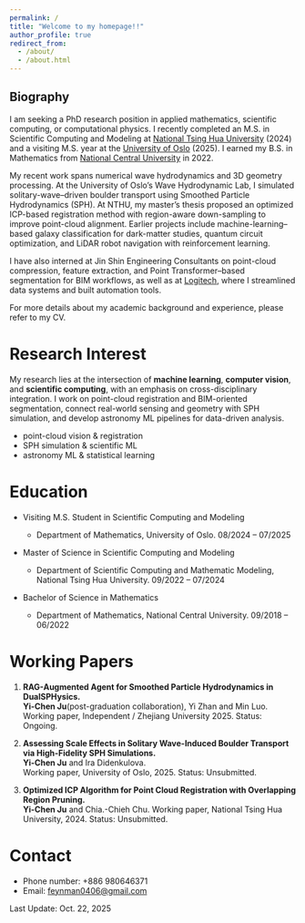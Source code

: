 ```yaml
---
permalink: /
title: "Welcome to my homepage!!"
author_profile: true
redirect_from: 
  - /about/
  - /about.html
---
```

## Biography

I am seeking a PhD research position in applied mathematics, scientific computing, or computational physics. I recently completed an M.S. in Scientific Computing and Modeling at  [National Tsing Hua University](https://www.nthu.edu.tw/)
 (2024) and a visiting M.S. year at the [University of Oslo](https://www.uio.no/)
 (2025). I earned my B.S. in Mathematics from [National Central University](https://www.ncu.edu.tw/tw/index.php)
 in 2022.

My recent work spans numerical wave hydrodynamics and 3D geometry processing. At the University of Oslo’s Wave Hydrodynamic Lab, I simulated solitary-wave–driven boulder transport using Smoothed Particle Hydrodynamics (SPH). At NTHU, my master’s thesis proposed an optimized ICP-based registration method with region-aware down-sampling to improve point-cloud alignment. Earlier projects include machine-learning–based galaxy classification for dark-matter studies, quantum circuit optimization, and LiDAR robot navigation with reinforcement learning.

I have also interned at Jin Shin Engineering Consultants on point-cloud compression, feature extraction, and Point Transformer–based segmentation for BIM workflows, as well as at [Logitech](https://www.logitech.com/en-us/software/options.html), where I streamlined data systems and built automation tools.

For more details about my academic background and experience, please refer to my CV.


# Research Interest
My research lies at the intersection of **machine learning**, **computer vision**, and **scientific computing**, with an emphasis on cross-disciplinary integration. I work on point-cloud registration and BIM-oriented segmentation, connect real-world sensing and geometry with SPH simulation, and develop astronomy ML pipelines for data-driven analysis.
- point-cloud vision & registration
- SPH simulation & scientific ML
- astronomy ML & statistical learning

# Education
- Visiting M.S. Student in Scientific Computing and Modeling
  - Department of Mathematics, University of Oslo. 08/2024 – 07/2025

- Master of Science in Scientific Computing and Modeling
  - Department of Scientific Computing and Mathematic Modeling, National Tsing Hua University. 09/2022 – 07/2024

- Bachelor of Science in Mathematics
  - Department of Mathematics, National Central University. 09/2018 – 06/2022 




# Working Papers


1. **RAG-Augmented Agent for Smoothed Particle Hydrodynamics in DualSPHysics.**  
   **Yi-Chen Ju**(post-graduation collaboration), Yi Zhan and Min Luo.
   Working paper, Independent / Zhejiang University 2025.
   Status: Ongoing.
    
2. **Assessing Scale Effects in Solitary Wave-Induced Boulder Transport via High-Fidelity SPH Simulations.**  
   **Yi-Chen Ju** and Ira Didenkulova.  
   Working paper, University of Oslo, 2025.
   Status: Unsubmitted.

3. **Optimized ICP Algorithm for Point Cloud Registration with Overlapping Region Pruning.**  
   **Yi-Chen Ju** and Chia.-Chieh Chu.
   Working paper, National Tsing Hua University, 2024.
   Status: Unsubmitted.


   

# Contact
- Phone number: +886 980646371
- Email: feynman0406@gmail.com

Last Update: Oct. 22, 2025
